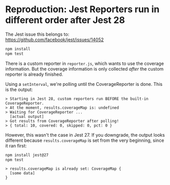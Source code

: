 # Reproduction: Jest Reporters run in different order after Jest 28

The Jest issue this belongs to: https://github.com/facebook/jest/issues/14052

```sh
npm install
npm test
```

There is a custom reporter in `reporter.js`, which wants to use the coverage information. But the coverage information is only collected _after_ the custom reporter is already finished.

Using a `setInterval`, we're polling until the CoverageReporter is done. This is the output:

```
> Starting in Jest 28, custom reporters run BEFORE the built-in CoverageReporter.
> At the moment, results.coverageMap is: undefined
> Waiting for CoverageReporter ...
  [actual output]
> Got results from CoverageReporter after polling!
> { total: 10, covered: 0, skipped: 0, pct: 0 }
```

However, this wasn't the case in Jest 27. If you downgrade, the output looks different because `results.coverageMap` is set from the very beginning, since it ran first:

```sh
npm install jest@27
npm test
```

```
> results.coverageMap is already set: CoverageMap {
  [some data]
}
```
